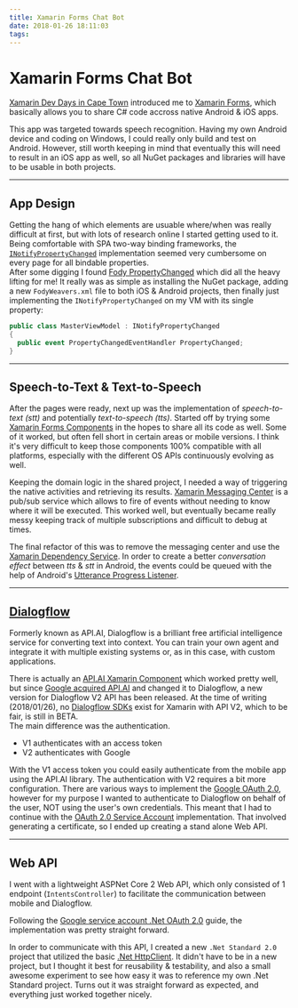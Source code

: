 ```yaml
---
title: Xamarin Forms Chat Bot
date: 2018-01-26 18:11:03
tags:
---
```


# Xamarin Forms Chat Bot

[Xamarin Dev Days in Cape Town](https://ti.to/xamarin/dev-days-cape-town-2017) introduced me to [Xamarin Forms](https://www.xamarin.com/forms), which basically allows you to share C# code accross native Android & iOS apps.  

This app was targeted towards speech recognition. Having my own Android device and coding on Windows, I could really only build and test on Android. However, still worth keeping in mind that eventually this will need to result in an iOS app as well, so all NuGet packages and libraries will have to be usable in both projects.  

---
## App Design
Getting the hang of which elements are usuable where/when was really difficult at first, but with lots of research online I started getting used to it. Being comfortable with SPA two-way binding frameworks, the [`INotifyPropertyChanged`](https://msdn.microsoft.com/en-us/library/system.componentmodel.inotifypropertychanged.aspx) implementation seemed very cumbersome on every page for all bindable properties.  
After some digging I found [Fody PropertyChanged](https://github.com/Fody/PropertyChanged) which did all the heavy lifting for me! It really was as simple as installing the NuGet package, adding a new `FodyWeavers.xml` file to both iOS & Android projects, then finally just implementing the `INotifyPropertyChanged` on my VM with its single property:  
```cs
public class MasterViewModel : INotifyPropertyChanged
{
  public event PropertyChangedEventHandler PropertyChanged;
}
```

---
## Speech-to-Text & Text-to-Speech
After the pages were ready, next up was the implementation of _speech-to-text (stt)_ and potentially _text-to-speech (tts)_. Started off by trying some [Xamarin Forms Components](https://components.xamarin.com/) in the hopes to share all its code as well. Some of it worked, but often fell short in certain areas or mobile versions. I think it's very difficult to keep those components 100% compatible with all platforms, especially with the different OS APIs continuously evolving as well.  

Keeping the domain logic in the shared project, I needed a way of triggering the native activities and retrieving its results. [Xamarin Messaging Center](https://developer.xamarin.com/guides/xamarin-forms/application-fundamentals/messaging-center/) is a pub/sub service which allows to fire of events without needing to know where it will be executed. This worked well, but eventually became really messy keeping track of multiple subscriptions and difficult to debug at times.  

The final refactor of this was to remove the messaging center and use the [Xamarin Dependency Service](https://developer.xamarin.com/guides/xamarin-forms/application-fundamentals/dependency-service/). In order to create a better _conversation effect_ between _tts_ & _stt_ in Android, the events could be queued with the help of Android's [Utterance Progress Listener](https://developer.xamarin.com/api/type/Android.Speech.Tts.UtteranceProgressListener/).  

---
## [Dialogflow](https://dialogflow.com/)
Formerly known as API.AI, Dialogflow is a brilliant free artificial intelligence service for converting text into context. You can train your own agent and integrate it with multiple existing systems or, as in this case, with custom applications.  

There is actually an [API.AI Xamarin Component](https://components.xamarin.com/view/ApiAiSDK) which worked pretty well, but since [Google acquired API.AI](https://techcrunch.com/2016/09/19/google-acquires-api-ai-a-company-helping-developers-build-bots-that-arent-awful-to-talk-to/) and changed it to Dialogflow, a new version for Dialogflow V2 API has been released. At the time of writing (2018/01/26), no [Dialogflow SDKs](https://dialogflow.com/docs/sdks) exist for Xamarin with API V2, which to be fair, is still in BETA.   
The main difference was the authentication.
  - V1 authenticates with an access token
  - V2 authenticates with Google

With the V1 access token you could easily authenticate from the mobile app using the API.AI library. The authentication with V2 requires a bit more configuration. There are various ways to implement the [Google OAuth 2.0](https://developers.google.com/identity/protocols/OAuth2), however for my purpose I wanted to authenticate to Dialogflow on behalf of the user, NOT using the user's own credentials. This meant that I had to continue with the [OAuth 2.0 Service Account](https://developers.google.com/identity/protocols/OAuth2ServiceAccount) implementation. That involved generating a certificate, so I ended up creating a stand alone Web API.  

---
## Web API
I went with a lightweight ASPNet Core 2 Web API, which only consisted of 1 endpoint (`IntentsController`) to facilitate the communication between mobile and Dialogflow.  

Following the [Google service account .Net OAuth 2.0](https://developers.google.com/api-client-library/dotnet/guide/aaa_oauth#service-account)  guide, the implementation was pretty straight forward.  

In order to communicate with this API, I created a new `.Net Standard 2.0` project that utilized the basic [.Net HttpClient](https://msdn.microsoft.com/en-us/library/system.net.http.httpclient(v=vs.118).aspx). It didn't have to be in a new project, but I thought it best for reusability & testability, and also a small awesome experiment to see how easy it was to reference my own .Net Standard project. Turns out it was straight forward as expected, and everything just worked together nicely.